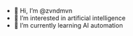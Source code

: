 - 👋 Hi, I’m @zvndmvn
- 👀 I’m interested in artificial intelligence
- 🌱 I’m currently learning AI automation

<!---
zvndmvn/zvndmvn is a ✨ special ✨ repository because its `README.md` (this file) appears on your GitHub profile.
You can click the Preview link to take a look at your changes.
--->

